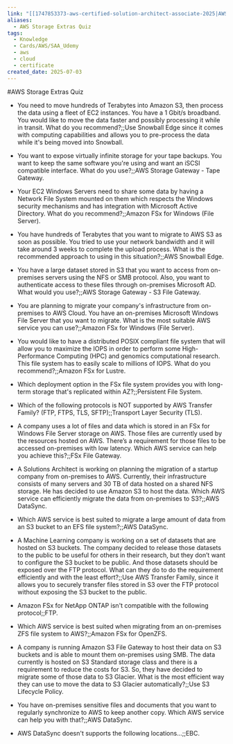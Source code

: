 ```yaml
---
link: "[[1747853373-aws-certified-solution-architect-associate-2025|AWS Certified Solution Architect Associate 2025]]"
aliases:
  - AWS Storage Extras Quiz
tags:
  - Knowledge
  - Cards/AWS/SAA_Udemy
  - aws
  - cloud
  - certificate
created_date: 2025-07-03
---
```

#AWS Storage Extras Quiz
- You need to move hundreds of Terabytes into Amazon S3, then process the data using a fleet of EC2 instances. You have a 1 Gbit/s broadband. You would like to move the data faster and possibly processing it while in transit. What do you recommend?;;Use Snowball Edge since it comes with computing capabilities and allows you to pre-process the data while it's being moved into Snowball.
<!--SR:!2026-01-22,148,310-->
- You want to expose virtually infinite storage for your tape backups. You want to keep the same software you're using and want an iSCSI compatible interface. What do you use?;;AWS Storage Gateway - Tape Gateway.
<!--SR:!2025-09-25,38,230-->
- Your EC2 Windows Servers need to share some data by having a Network File System mounted on them which respects the Windows security mechanisms and has integration with Microsoft Active Directory. What do you recommend?;;Amazon FSx for Windows (File Server).
<!--SR:!2025-09-12,33,290-->
- You have hundreds of Terabytes that you want to migrate to AWS S3 as soon as possible. You tried to use your network bandwidth and it will take around 3 weeks to complete the upload process. What is the recommended approach to using in this situation?;;AWS Snowball Edge.
<!--SR:!2025-12-28,124,290-->
- You have a large dataset stored in S3 that you want to access from on-premises servers using the NFS or SMB protocol. Also, you want to authenticate access to these files through on-premises Microsoft AD. What would you use?;;AWS Storage Gateway - S3 File Gateway.
<!--SR:!2025-10-02,45,230-->
- You are planning to migrate your company's infrastructure from on-premises to AWS Cloud. You have an on-premises Microsoft Windows File Server that you want to migrate. What is the most suitable AWS service you can use?;;Amazon FSx for Windows (File Server).
<!--SR:!2025-10-09,57,290-->
- You would like to have a distributed POSIX compliant file system that will allow you to maximize the IOPS in order to perform some High-Performance Computing (HPC) and genomics computational research. This file system has to easily scale to millions of IOPS. What do you recommend?;;Amazon FSx for Lustre.
<!--SR:!2025-09-23,36,270-->
- Which deployment option in the FSx file system provides you with long-term storage that's replicated within AZ?;;Persistent File System.
<!--SR:!2025-09-08,32,250-->
- Which of the following protocols is NOT supported by AWS Transfer Family? (FTP, FTPS, TLS, SFTP);;Transport Layer Security (TLS).
<!--SR:!2025-09-23,56,310-->
- A company uses a lot of files and data which is stored in an FSx for Windows File Server storage on AWS. Those files are currently used by the resources hosted on AWS. There’s a requirement for those files to be accessed on-premises with low latency. Which AWS service can help you achieve this?;;FSx File Gateway.
<!--SR:!2025-09-18,39,230-->
- A Solutions Architect is working on planning the migration of a startup company from on-premises to AWS. Currently, their infrastructure consists of many servers and 30 TB of data hosted on a shared NFS storage. He has decided to use Amazon S3 to host the data. Which AWS service can efficiently migrate the data from on-premises to S3?;;AWS DataSync.
<!--SR:!2025-12-01,91,270-->
- Which AWS service is best suited to migrate a large amount of data from an S3 bucket to an EFS file system?;;AWS DataSync.
<!--SR:!2025-09-07,13,270-->
- A Machine Learning company is working on a set of datasets that are hosted on S3 buckets. The company decided to release those datasets to the public to be useful for others in their research, but they don’t want to configure the S3 bucket to be public. And those datasets should be exposed over the FTP protocol. What can they do to do the requirement efficiently and with the least effort?;;Use AWS Transfer Family, since it allows you to securely transfer files stored in S3 over the FTP protocol without exposing the S3 bucket to the public.
<!--SR:!2025-09-06,35,230-->
- Amazon FSx for NetApp ONTAP isn't compatible with the following protocol;;FTP.
<!--SR:!2025-10-25,68,290-->
- Which AWS service is best suited when migrating from an on-premises ZFS file system to AWS?;;Amazon FSx for OpenZFS.
<!--SR:!2025-09-22,46,270-->
- A company is running Amazon S3 File Gateway to host their data on S3 buckets and is able to mount them on-premises using SMB. The data currently is hosted on S3 Standard storage class and there is a requirement to reduce the costs for S3. So, they have decided to migrate some of those data to S3 Glacier. What is the most efficient way they can use to move the data to S3 Glacier automatically?;;Use S3 Lifecycle Policy.
<!--SR:!2025-09-21,34,270-->
- You have on-premises sensitive files and documents that you want to regularly synchronize to AWS to keep another copy. Which AWS service can help you with that?;;AWS DataSync.
<!--SR:!2025-09-11,45,290-->
- AWS DataSync doesn't supports the following locations...;;EBC.
<!--SR:!2025-09-13,19,250-->

